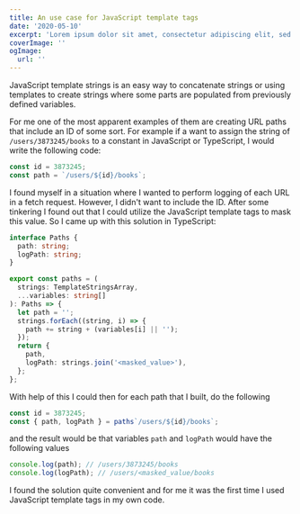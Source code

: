 ```yaml
---
title: An use case for JavaScript template tags
date: '2020-05-10'
excerpt: 'Lorem ipsum dolor sit amet, consectetur adipiscing elit, sed do eiusmod tempor incididunt ut labore et dolore magna aliqua. Praesent elementum facilisis leo vel fringilla est ullamcorper eget. At imperdiet dui accumsan sit amet nulla facilities morbi tempus.'
coverImage: ''
ogImage:
  url: ''
---
```


JavaScript template strings is an easy way to concatenate strings or using templates to create strings where some parts are populated from previously defined variables.

For me one of the most apparent examples of them are creating URL paths that include an ID of some sort. For example if a want to assign the string of `/users/3873245/books` to a constant in JavaScript or TypeScript, I would write the following code:

```typescript
const id = 3873245;
const path = `/users/${id}/books`;
```

I found myself in a situation where I wanted to perform logging of each URL in a fetch request. However, I didn't want to include the ID. After some tinkering I found out that I could utilize the JavaScript template tags to mask this value. So I came up with this solution in TypeScript:

```typescript
interface Paths {
  path: string;
  logPath: string;
}

export const paths = (
  strings: TemplateStringsArray,
  ...variables: string[]
): Paths => {
  let path = '';
  strings.forEach((string, i) => {
    path += string + (variables[i] || '');
  });
  return {
    path,
    logPath: strings.join('<masked_value>'),
  };
};
```

With help of this I could then for each path that I built, do the following

```typescript
const id = 3873245;
const { path, logPath } = paths`/users/${id}/books`;
```

and the result would be that variables `path` and `logPath` would have the following values

```typescript
console.log(path); // /users/3873245/books
console.log(logPath); // /users/<masked_value/books
```

I found the solution quite convenient and for me it was the first time I used JavaScript template tags in my own code.
